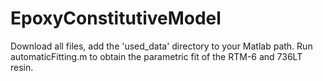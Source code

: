 # EpoxyConstitutiveModel
Download all files, add the 'used_data' directory to your Matlab path. Run automaticFitting.m to obtain the parametric fit of the RTM-6 and 736LT resin.
